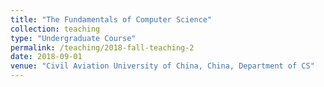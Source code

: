 ```yaml
---
title: "The Fundamentals of Computer Science"
collection: teaching
type: "Undergraduate Course"
permalink: /teaching/2018-fall-teaching-2
date: 2018-09-01
venue: "Civil Aviation University of China, China, Department of CS"
---
```

